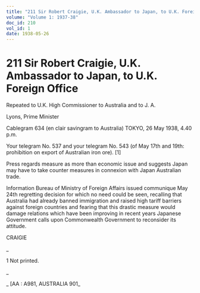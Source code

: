 ```yaml
---
title: "211 Sir Robert Craigie, U.K. Ambassador to Japan, to U.K. Foreign Office"
volume: "Volume 1: 1937-38"
doc_id: 210
vol_id: 1
date: 1938-05-26
---
```


# 211 Sir Robert Craigie, U.K. Ambassador to Japan, to U.K. Foreign Office

Repeated to U.K. High Commissioner to Australia and to J. A.

Lyons, Prime Minister

Cablegram 634 (en clair savingram to Australia) TOKYO, 26 May 1938, 4.40 p.m.

Your telegram No. 537 and your telegram No. 543 (of May 17th and 19th: prohibition on export of Australian iron ore). [1]

Press regards measure as more than economic issue and suggests Japan may have to take counter measures in connexion with Japan Australian trade.

Information Bureau of Ministry of Foreign Affairs issued communique May 24th regretting decision for which no need could be seen, recalling that Australia had already banned immigration and raised high tariff barriers against foreign countries and fearing that this drastic measure would damage relations which have been improving in recent years Japanese Government calls upon Commonwealth Government to reconsider its attitude.

CRAIGIE

_

1 Not printed.

_

_ [AA : A981, AUSTRALIA 901_

